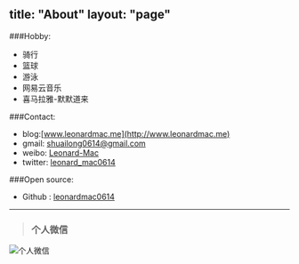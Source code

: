 title: "About"
layout: "page"
---
###Hobby:

* 骑行
* 篮球
* 游泳
* 网易云音乐
* 喜马拉雅-默默道来

###Contact:

* blog:[www.leonardmac.me](http://www.leonardmac.me)
* gmail: [shuailong0614@gmail.com](mailto:shuaiong0614@gmail.com)
* weibo: [Leonard-Mac](http://weibo.com/leonardmac)
* twitter: [leonard_mac0614](https://twitter.com/leonard_mac0614)

###Open source:

* Github : [leonardmac0614](https://github.com/leonardmac0614)

----
> ### 个人微信  

![个人微信](http://i1.piimg.com/567571/760c846f775d0675.jpg)


